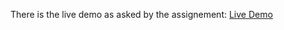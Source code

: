 There is the live demo as asked by the assignement:
[Live Demo](https://SofianeKherraf.github.io/SofianeKherraf-html-css-lab/)
